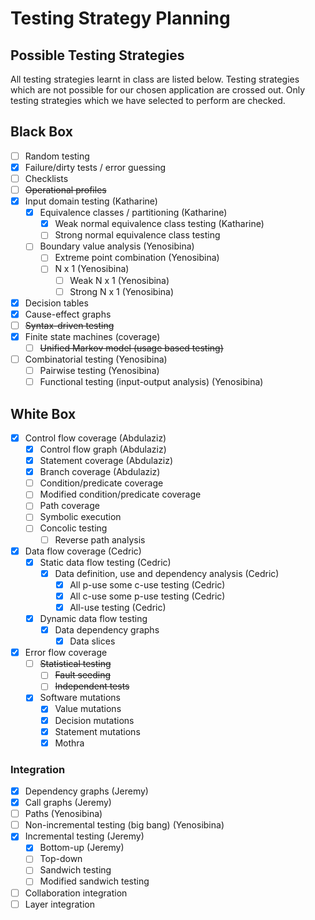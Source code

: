 # Testing Strategy Planning

## Possible Testing Strategies

All testing strategies learnt in class are listed below.
Testing strategies which are not possible for our chosen application are crossed out.
Only testing strategies which we have selected to perform are checked.

## Black Box

- [ ] Random testing
- [x] Failure/dirty tests / error guessing
- [ ] Checklists
- [ ] ~~Operational profiles~~
- [x] Input domain testing (Katharine)
  - [x] Equivalence classes / partitioning (Katharine)
    - [x] Weak normal equivalence class testing (Katharine)
    - [ ] Strong normal equivalence class testing
  - [ ] Boundary value analysis (Yenosibina)
    - [ ] Extreme point combination (Yenosibina)
    - [ ] N x 1 (Yenosibina)
      - [ ] Weak N x 1 (Yenosibina)
      - [ ] Strong N x 1 (Yenosibina)
- [x] Decision tables
- [x] Cause-effect graphs
- [ ] ~~Syntax-driven testing~~
- [x] Finite state machines (coverage)
  - [ ] ~~Unified Markov model (usage based testing)~~
- [ ] Combinatorial testing (Yenosibina)
  - [ ] Pairwise testing (Yenosibina)
  - [ ] Functional testing (input-output analysis) (Yenosibina)

## White Box

- [x] Control flow coverage (Abdulaziz)
  - [x] Control flow graph (Abdulaziz)
  - [x] Statement coverage (Abdulaziz)
  - [x] Branch coverage (Abdulaziz)
  - [ ] Condition/predicate coverage
  - [ ] Modified condition/predicate coverage
  - [ ] Path coverage
  - [ ] Symbolic execution
  - [ ] Concolic testing
    - [ ] Reverse path analysis
- [x] Data flow coverage (Cedric)
  - [x] Static data flow testing (Cedric)
    - [x] Data definition, use and dependency analysis (Cedric)
      - [x] All p-use some c-use testing (Cedric)
      - [x] All c-use some p-use testing (Cedric)
      - [x] All-use testing (Cedric)
  - [x] Dynamic data flow testing
    - [x] Data dependency graphs
      - [x] Data slices
- [x] Error flow coverage
  - [ ] ~~Statistical testing~~
    - [ ] ~~Fault seeding~~
    - [ ] ~~Independent tests~~
  - [x] Software mutations
    - [x] Value mutations
    - [x] Decision mutations
    - [x] Statement mutations
    - [x] Mothra

### Integration

- [x] Dependency graphs (Jeremy)
- [x] Call graphs (Jeremy)
- [ ] Paths (Yenosibina)
- [ ] Non-incremental testing (big bang) (Yenosibina)
- [x] Incremental testing (Jeremy)
  - [x] Bottom-up (Jeremy)
  - [ ] Top-down
  - [ ] Sandwich testing
  - [ ] Modified sandwich testing
- [ ] Collaboration integration
- [ ] Layer integration
